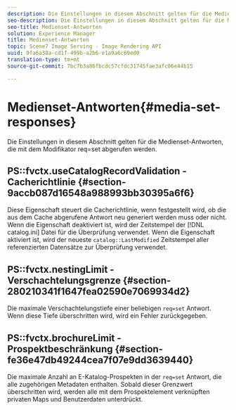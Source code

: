 ```yaml
---
description: Die Einstellungen in diesem Abschnitt gelten für die Medienset-Antworten, die mit dem Modifikator req=set abgerufen werden.
seo-description: Die Einstellungen in diesem Abschnitt gelten für die Medienset-Antworten, die mit dem Modifikator req=set abgerufen werden.
seo-title: Medienset-Antworten
solution: Experience Manager
title: Medienset-Antworten
topic: Scene7 Image Serving - Image Rendering API
uuid: 9fa6a38a-cd1f-499b-a2b6-e1a9a6c69ed0
translation-type: tm+mt
source-git-commit: 7bc7b3a86fbcdc57cfdc31745fae3afc06e44b15

---
```



# Medienset-Antworten{#media-set-responses}

Die Einstellungen in diesem Abschnitt gelten für die Medienset-Antworten, die mit dem Modifikator req=set abgerufen werden.

## PS::fvctx.useCatalogRecordValidation - Cacherichtlinie {#section-9accb087d16548a988993bb30395a6f6}

Diese Eigenschaft steuert die Cacherichtlinie, wenn festgestellt wird, ob die aus dem Cache abgerufene Antwort neu generiert werden muss oder nicht. Wenn die Eigenschaft deaktiviert ist, wird der Zeitstempel der [!DNL catalog.ini] Datei für die Überprüfung verwendet. Wenn die Eigenschaft aktiviert ist, wird der neueste `catalog::LastModified` Zeitstempel aller referenzierten Datensätze zur Überprüfung verwendet.

## PS::fvctx.nestingLimit - Verschachtelungsgrenze {#section-280210341f1647fea02590e7069934d2}

Die maximale Verschachtelungstiefe einer beliebigen `req=set` Antwort. Wenn diese Tiefe überschritten wird, wird ein Fehler zurückgegeben.

## PS::fvctx.brochureLimit - Prospektbeschränkung {#section-fe36e47db49244cea7f07e9dd3639440}

Die maximale Anzahl an E-Katalog-Prospekten in der `req=set` Antwort, die alle zugehörigen Metadaten enthalten. Sobald dieser Grenzwert überschritten wird, werden alle mit dem Prospektelement verknüpften privaten Maps und Benutzerdaten unterdrückt.
